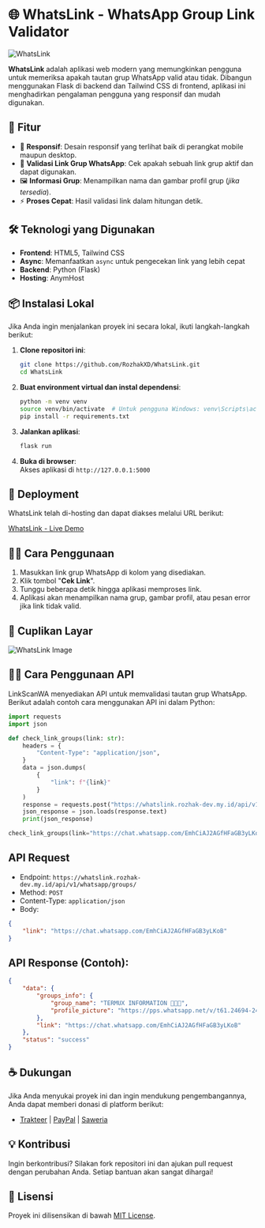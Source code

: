 # 🌐 WhatsLink - WhatsApp Group Link Validator
![WhatsLink](https://github.com/user-attachments/assets/56ec0346-98f4-4beb-b648-432e37370da1)

**WhatsLink** adalah aplikasi web modern yang memungkinkan pengguna untuk memeriksa apakah tautan grup WhatsApp valid atau tidak. Dibangun menggunakan Flask di backend dan Tailwind CSS di frontend, aplikasi ini menghadirkan pengalaman pengguna yang responsif dan mudah digunakan.

## 🎯 Fitur
- 🚀 **Responsif**: Desain responsif yang terlihat baik di perangkat mobile maupun desktop.
- 🔗 **Validasi Link Grup WhatsApp**: Cek apakah sebuah link grup aktif dan dapat digunakan.
- 🖼️ **Informasi Grup**: Menampilkan nama dan gambar profil grup (_jika tersedia_).
- ⚡ **Proses Cepat**: Hasil validasi link dalam hitungan detik.

## 🛠️ Teknologi yang Digunakan

- **Frontend**: HTML5, Tailwind CSS
- **Async**: Memanfaatkan `async` untuk pengecekan link yang lebih cepat
- **Backend**: Python (Flask)
- **Hosting**: AnymHost

## 📦 Instalasi Lokal
Jika Anda ingin menjalankan proyek ini secara lokal, ikuti langkah-langkah berikut:
1. **Clone repositori ini**:
    ```bash
    git clone https://github.com/RozhakXD/WhatsLink.git
    cd WhatsLink
    ```
2. **Buat environment virtual dan instal dependensi**:
    ```bash
    python -m venv venv
    source venv/bin/activate  # Untuk pengguna Windows: venv\Scripts\activate
    pip install -r requirements.txt
    ```
3. **Jalankan aplikasi**:
    ```bash
    flask run
    ```
4. **Buka di browser**:  
   Akses aplikasi di `http://127.0.0.1:5000`

## 🚀 Deployment
WhatsLink telah di-hosting dan dapat diakses melalui URL berikut:

[WhatsLink - Live Demo](https://www.whatslink.rozhak-dev.my.id/)

## 🧑‍💻 Cara Penggunaan
1. Masukkan link grup WhatsApp di kolom yang disediakan.
2. Klik tombol "**Cek Link**".
3. Tunggu beberapa detik hingga aplikasi memproses link.
4. Aplikasi akan menampilkan nama grup, gambar profil, atau pesan error jika link tidak valid.

## 🎨 Cuplikan Layar
![WhatsLink Image](https://github.com/user-attachments/assets/45d7c9f3-feb6-4cf7-b344-18ae5cb4dd9d)

## 🧑‍💻 Cara Penggunaan API

LinkScanWA menyediakan API untuk memvalidasi tautan grup WhatsApp. Berikut adalah contoh cara menggunakan API ini dalam Python:

```python
import requests
import json

def check_link_groups(link: str):
    headers = {
        "Content-Type": "application/json",
    }
    data = json.dumps(
        {
            "link": f"{link}"
        }
    )
    response = requests.post("https://whatslink.rozhak-dev.my.id/api/v1/whatsapp/groups/", data=data, headers=headers)
    json_response = json.loads(response.text)
    print(json_response)

check_link_groups(link="https://chat.whatsapp.com/EmhCiAJ2AGfHFaGB3yLKoB")
```

## API Request
- Endpoint: `https://whatslink.rozhak-dev.my.id/api/v1/whatsapp/groups/`
- Method: `POST`
- Content-Type: `application/json`
- Body:
```json
{
    "link": "https://chat.whatsapp.com/EmhCiAJ2AGfHFaGB3yLKoB"
}
```

## API Response (Contoh):
```json
{
    "data": {
        "groups_info": {
            "group_name": "TERMUX INFORMATION 🦠🦠🦠",
            "profile_picture": "https://pps.whatsapp.net/v/t61.24694-24/227200801_711308186856733_6650192014321848591_n.jpg?ccb=11-4&oh=01_Q5AaIDsSKCgXfwpvMf2j7WQLQ3oz4efPMEAopUIwkCCEiXDz&oe=671CC799&_nc_sid=5e03e0&_nc_cat=100"
        },
        "link": "https://chat.whatsapp.com/EmhCiAJ2AGfHFaGB3yLKoB"
    },
    "status": "success"
}
```

## ☕ Dukungan
Jika Anda menyukai proyek ini dan ingin mendukung pengembangannya, Anda dapat memberi donasi di platform berikut:

- [Trakteer](https://trakteer.id/rozhak_official/tip) | [PayPal](https://paypal.me/rozhak9) | [Saweria](https://saweria.co/rozhak9)

## 💡 Kontribusi
Ingin berkontribusi? Silakan fork repositori ini dan ajukan pull request dengan perubahan Anda. Setiap bantuan akan sangat dihargai!

## 📝 Lisensi
Proyek ini dilisensikan di bawah [MIT License](https://github.com/RozhakXD/WhatsLink/blob/main/LICENSE).

